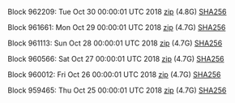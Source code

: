 Block 962209: Tue Oct 30 00:00:01 UTC 2018 [zip](https://dash-bootstrap.ams3.digitaloceanspaces.com/mainnet/2018-10-30/bootstrap.dat.zip) (4.8G) [SHA256](https://dash-bootstrap.ams3.digitaloceanspaces.com/mainnet/2018-10-30/sha256.txt)

Block 961661: Mon Oct 29 00:00:01 UTC 2018 [zip](https://dash-bootstrap.ams3.digitaloceanspaces.com/mainnet/2018-10-29/bootstrap.dat.zip) (4.7G) [SHA256](https://dash-bootstrap.ams3.digitaloceanspaces.com/mainnet/2018-10-29/sha256.txt)

Block 961113: Sun Oct 28 00:00:01 UTC 2018 [zip](https://dash-bootstrap.ams3.digitaloceanspaces.com/mainnet/2018-10-28/bootstrap.dat.zip) (4.7G) [SHA256](https://dash-bootstrap.ams3.digitaloceanspaces.com/mainnet/2018-10-28/sha256.txt)

Block 960566: Sat Oct 27 00:00:01 UTC 2018 [zip](https://dash-bootstrap.ams3.digitaloceanspaces.com/mainnet/2018-10-27/bootstrap.dat.zip) (4.7G) [SHA256](https://dash-bootstrap.ams3.digitaloceanspaces.com/mainnet/2018-10-27/sha256.txt)

Block 960012: Fri Oct 26 00:00:01 UTC 2018 [zip](https://dash-bootstrap.ams3.digitaloceanspaces.com/mainnet/2018-10-26/bootstrap.dat.zip) (4.7G) [SHA256](https://dash-bootstrap.ams3.digitaloceanspaces.com/mainnet/2018-10-26/sha256.txt)

Block 959465: Thu Oct 25 00:00:01 UTC 2018 [zip](https://dash-bootstrap.ams3.digitaloceanspaces.com/mainnet/2018-10-25/bootstrap.dat.zip) (4.7G) [SHA256](https://dash-bootstrap.ams3.digitaloceanspaces.com/mainnet/2018-10-25/sha256.txt)
